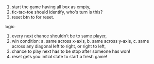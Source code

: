 # # 

1. start the game having all box as empty,
2. tic-tac-toe should identify, who's turn is this?
3. reset btn to for reset.

logic:

1. every next chance shouldn't be to same player,
2. win condition:
 a. same across x-axis,
 b. same across y-axis,
 c. same across any diagonal left to right, or right to left,
3. chance to play next has to be stop after someone has won!
4. reset gets you initial state to start a fresh game!  